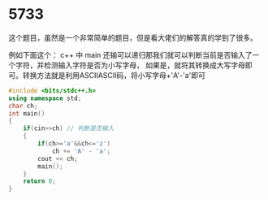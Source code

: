 # 5733
这个题目，虽然是一个非常简单的题目，但是看大佬们的解答真的学到了很多。

例如下面这个：
    c++ 中 main 还输可以递归那我们就可以判断当前是否输入了一个字符，并检测输入字符是否为小写字母， 如果是，就将其转换成大写字母即可。转换方法就是利用ASCIIASCII码，将小写字母+'A'-'a'即可

```cpp
#include <bits/stdc++.h>
using namespace std;
char ch;
int main()
{ 
    if(cin>>ch) // 判断是否输入
    {   
        if(ch>='a'&&ch<='z')
            ch += 'A' - 'a';
        cout << ch;
        main();
    }
    return 0;
}
```
